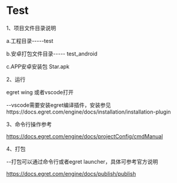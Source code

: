 # Test
1、项目文件目录说明

a.工程目录-----test

b.安卓打包文件目录----- test_android

c.APP安卓安装包 Star.apk

2、运行

egret wing 或者vscode打开

--vscode需要安装egret编译插件，安装参见https://docs.egret.com/engine/docs/installation/installation-plugin

3、命令行操作参考

https://docs.egret.com/engine/docs/projectConfig/cmdManual

4、打包

--打包可以通过命令行或者egret launcher，具体可参考官方说明

https://docs.egret.com/engine/docs/publish/publish
